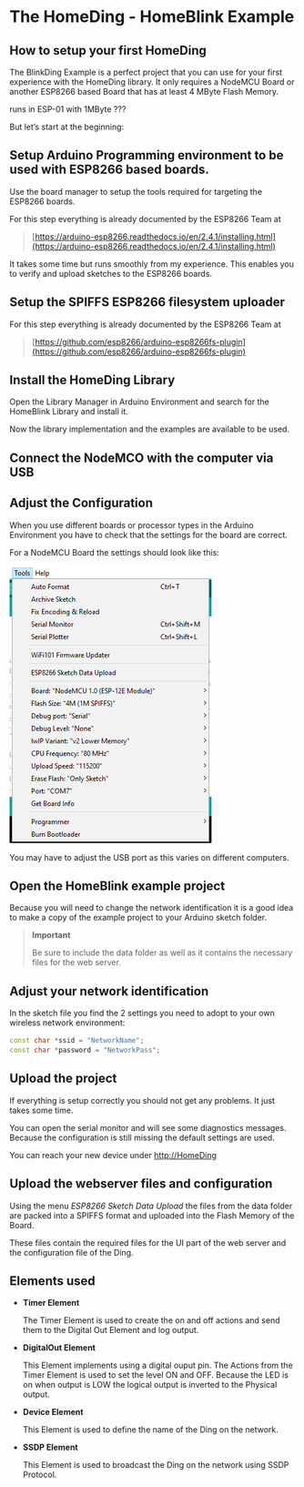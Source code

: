 # The HomeDing - HomeBlink Example

## How to setup your first HomeDing

The BlinkDing Example is a perfect project that you can use for your first experience with the HomeDing library. It only requires a NodeMCU Board
or another ESP8266 based Board that has at least 4 MByte Flash Memory.

runs in ESP-01 with 1MByte ???

But let’s start at the beginning:

## Setup Arduino Programming environment to be used with ESP8266 based boards.

Use the board manager to setup the tools required for targeting the ESP8266 boards.

For this step everything is already documented by the ESP8266 Team at

> [https://arduino-esp8266.readthedocs.io/en/2.4.1/installing.html](https://arduino-esp8266.readthedocs.io/en/2.4.1/installing.html)

It takes some time but runs smoothly from my experience. This enables you to verify and upload sketches to the ESP8266 boards.

## Setup the SPIFFS ESP8266 filesystem uploader

For this step everything is already documented by the ESP8266 Team at 

> [https://github.com/esp8266/arduino-esp8266fs-plugin](https://github.com/esp8266/arduino-esp8266fs-plugin)

## Install the HomeDing Library

Open the Library Manager in Arduino Environment and search for the HomeBlink Library and install it.

Now the library implementation and the examples are available to be used.


## Connect the NodeMCO with the computer via USB



## Adjust the Configuration

When you use different boards or processor types in the Arduino Environment you have to check that the settings for the board are correct.

For a NodeMCU Board the settings should look like this:

![NodeMCU Configuration](ConfigMenu.png)

You may have to adjust the USB port as this varies on different computers.

## Open the HomeBlink example project

Because you will need to change the network identification it is a good idea to make a copy of the example project to your Arduino sketch folder.

> **Important**
>
> Be sure to include the data folder as well as it contains the necessary files for the web server.

## Adjust your network identification

In the sketch file you find the 2 settings you need to adopt to your own wireless network environment:

```C++
const char *ssid = "NetworkName";
const char *password = "NetworkPass";
```

## Upload the project

If everything is setup correctly you should not get any problems. It just takes some time.

You can open the serial monitor and will see some diagnostics messages. Because the configuration is still missing the default settings are used.

You can reach your new device under [http://HomeDing](http://homeding/)

## Upload the webserver files and configuration

Using the menu *ESP8266 Sketch Data Upload* the files from the data folder are packed into a SPIFFS format and uploaded into the Flash Memory of the Board.

These files contain the required files for the UI part of the web server and the configuration file of the Ding.

## Elements used

* **Timer Element**

  The Timer Element is used to create the on and off actions and send them to the Digital Out Element and log output.

* **DigitalOut Element**

  This Element implements using a digital ouput pin.
  The Actions from the Timer Element is used to set the level ON and OFF. 
  Because the LED is on when output is LOW the logical output is inverted to the Physical output.

* **Device Element**

  This Element is used to define the name of the Ding on the network.

* **SSDP Element**

  This Element is used to broadcast the Ding on the network using SSDP Protocol.